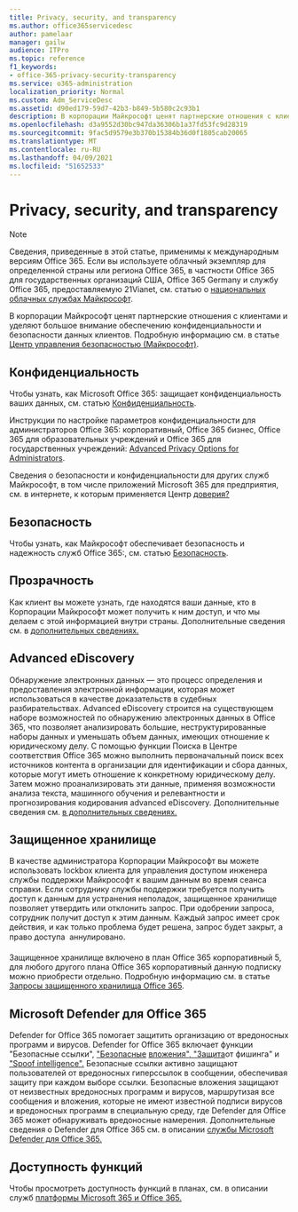 ```yaml
---
title: Privacy, security, and transparency
ms.author: office365servicedesc
author: pamelaar
manager: gailw
audience: ITPro
ms.topic: reference
f1_keywords:
- office-365-privacy-security-transparency
ms.service: o365-administration
localization_priority: Normal
ms.custom: Adm_ServiceDesc
ms.assetid: d90ed179-59d7-42b3-b849-5b580c2c93b1
description: В корпорации Майкрософт ценят партнерские отношения с клиентами и уделяют большое внимание обеспечению конфиденциальности и безопасности данных клиентов. Дополнительные сведения см. в центре доверия Майкрософт.
ms.openlocfilehash: d3a9552d30bc947da36306b1a37fd53fc9d28319
ms.sourcegitcommit: 9fac5d9579e3b370b15384b36d0f1805cab20065
ms.translationtype: MT
ms.contentlocale: ru-RU
ms.lasthandoff: 04/09/2021
ms.locfileid: "51652533"
---
```

# <a name="privacy-security-and-transparency"></a>Privacy, security, and transparency

> [!NOTE]
> Сведения, приведенные в этой статье, применимы к международным версиям Office 365. Если вы используете облачный экземпляр для определенной страны или региона Office 365, в частности Office 365 для государственных организаций США, Office 365 Germany и службу Office 365, предоставляемую 21Vianet, см. статью о [национальных облачных службах Майкрософт](https://go.microsoft.com/fwlink/?linkid=841582). 
  
В корпорации Майкрософт ценят партнерские отношения с клиентами и уделяют большое внимание обеспечению конфиденциальности и безопасности данных клиентов. Подробную информацию см. в статье [Центр управления безопасностью (Майкрософт)](https://go.microsoft.com/fwlink/?LinkID=717951&amp;clcid=0x409).
  
## <a name="privacy"></a>Конфиденциальность

Чтобы узнать, как Microsoft Office 365: защищает конфиденциальность ваших данных, см. статью [Конфиденциальность](https://go.microsoft.com/fwlink/?LinkID=717953&amp;clcid=0x409). 
  
Инструкции по настройке параметров конфиденциальности для администраторов Office 365: корпоративный, Office 365 бизнес, Office 365 для образовательных учреждений и Office 365 для государственных учреждений: [Advanced Privacy Options for Administrators](https://go.microsoft.com/fwlink/p/?LinkID=285202).
  
Сведения о безопасности и конфиденциальности для других служб Майкрософт, в том числе приложений Microsoft 365 для предприятия, см. в интернете, к которым применяется Центр [доверия?](https://www.microsoft.com/trustcenter/default.aspx)
  
## <a name="security"></a>Безопасность

Чтобы узнать, как Майкрософт обеспечивает безопасность и надежность служб Office 365:, см. статью [Безопасность](https://go.microsoft.com/fwlink/?LinkID=717954&amp;clcid=0x409).
  
## <a name="transparency"></a>Прозрачность

Как клиент вы можете узнать, где находятся ваши данные, кто в Корпорации Майкрософт может получить к ним доступ, и что мы делаем с этой информацией внутри страны. Дополнительные сведения см. в [дополнительных сведениях.](https://go.microsoft.com/fwlink/?LinkID=717955&amp;clcid=0x409)
  
## <a name="advanced-ediscovery"></a>Advanced eDiscovery

Обнаружение электронных данных — это процесс определения и предоставления электронной информации, которая может использоваться в качестве доказательств в судебных разбирательствах. Advanced eDiscovery строится на существующем наборе возможностей по обнаружению электронных данных в Office 365, что позволяет анализировать большие, неструктурированные наборы данных и уменьшать объем данных, имеющих отношение к юридическому делу. С помощью функции Поиска в Центре соответствия Office 365 можно выполнить первоначальный поиск всех источников контента в организации для идентификации и сбора данных, которые могут иметь отношение к конкретному юридическому делу. Затем можно проанализировать эти данные, применяя возможности анализа текста, машинного обучения и релевантности и прогнозирования кодирования advanced eDiscovery. Дополнительные сведения см. [в дополнительных сведениях.](/microsoft-365/compliance/overview-ediscovery-20)
  
## <a name="customer-lockbox"></a>Защищенное хранилище

В качестве администратора Корпорации Майкрософт вы можете использовать lockbox клиента для управления доступом инженера службы поддержки Майкрософт к вашим данным во время сеанса справки. Если сотруднику службы поддержки требуется получить доступ к данным для устранения неполадок, защищенное хранилище позволяет утвердить или отклонить запрос. При одобрении запроса, сотрудник получит доступ к этим данным. Каждый запрос имеет срок действия, и как только проблема будет решена, запрос будет закрыт, а право доступа  аннулировано.
  
Защищенное хранилище включено в план Office 365 корпоративный 5, для любого другого плана Office 365 корпоративный данную подписку можно приобрести отдельно. Подробную информацию см. в статье [Запросы защищенного хранилища Office 365](/microsoft-365/compliance/customer-lockbox-requests).
  
## <a name="microsoft-defender-for-office-365"></a>Microsoft Defender для Office 365

Defender for Office 365 помогает защитить организацию от вредоносных программ и вирусов. Defender for Office 365 включает функции "Безопасные ссылки", [](/office365/securitycompliance/atp-safe-links) ["Безопасные](/office365/securitycompliance/atp-safe-attachments) [вложения", "Защита](/office365/securitycompliance/atp-anti-phishing)от фишинга" и ["Spoof intelligence".](/office365/securitycompliance/learn-about-spoof-intelligence) Безопасные ссылки активно защищают пользователей от вредоносных гиперссылок в сообщении, обеспечивая защиту при каждом выборе ссылки. Безопасные вложения защищают от неизвестных вредоносных программ и вирусов, маршрутизая все сообщения и вложения, которые не имеют известной подписи вирусов и вредоносных программ в специальную среду, где Defender для Office 365 может обнаруживать вредоносные намерения. Дополнительные сведения о Defender для Office 365 см. в описании [службы Microsoft Defender для Office 365.](../office-365-advanced-threat-protection-service-description.md)
  
## <a name="feature-availability"></a>Доступность функций

Чтобы просмотреть доступность функций в планах, см. в описании служб [платформы Microsoft 365 и Office 365.](office-365-platform-service-description.md)